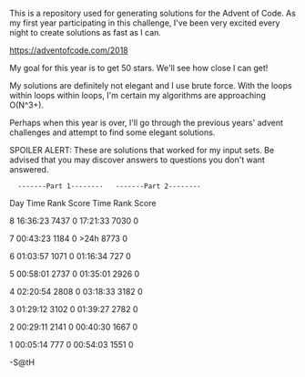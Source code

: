 
This is a repository used for generating solutions for the Advent of Code.
As my first year participating in this challenge, I've been very excited every
night to create solutions as fast as I can.

https://adventofcode.com/2018

My goal for this year is to get 50 stars.  We'll see how close I can get!

My solutions are definitely not elegant and I use brute force.  With the loops
within loops within loops, I'm certain my algorithms are approaching O(N^3+).

Perhaps when this year is over, I'll go through the previous years' advent
challenges and attempt to find some elegant solutions.

SPOILER ALERT: These are solutions that worked for my input sets.  Be advised
that you may discover answers to questions you don't want answered.


      -------Part 1--------   -------Part 2--------
Day       Time  Rank  Score       Time  Rank  Score
<p>8   16:36:23  7437      0   17:21:33  7030      0</p>
<p>7   00:43:23  1184      0       >24h  8773      0</p>
<p>6   01:03:57  1071      0   01:16:34   727      0</p>
<p>5   00:58:01  2737      0   01:35:01  2926      0</p>
<p>4   02:20:54  2808      0   03:18:33  3182      0</p>
<p>3   01:29:12  3102      0   01:39:27  2782      0</p>
<p>2   00:29:11  2141      0   00:40:30  1667      0</p>
<p>1   00:05:14   777      0   00:54:03  1551      0</p>

-S@tH
